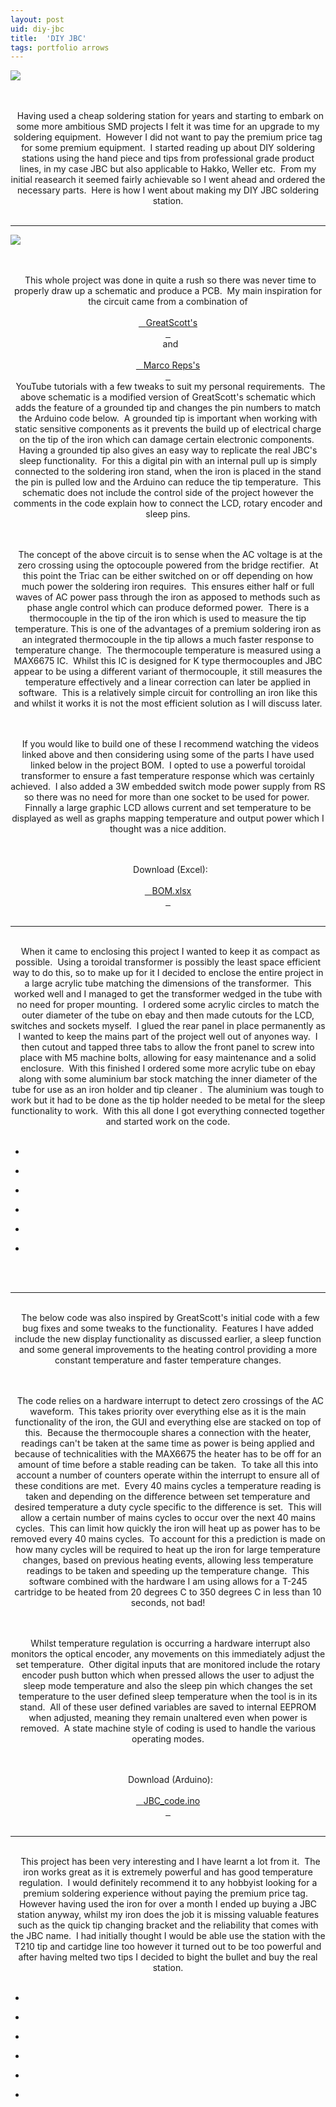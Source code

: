 ```yaml
---
layout: post
uid: diy-jbc
title:  'DIY JBC'
tags: portfolio arrows
---
```


<div class="projects clearfix">
 <a href="{{ site.url }}/images/portfolio/diy-jbc/IMG_5667.jpg">
  <img src = "{{ site.url }}/images/portfolio/diy-jbc/IMG_5667.jpg">
 </a>
</div>
<br>

<div class="sqs-html-content">
 <p class="" style="text-align:center;white-space:pre-wrap;">
  Having used a cheap soldering station for years and starting to embark on some more ambitious SMD projects I felt it was time for an upgrade to my soldering equipment.  However I did not want to pay the premium price tag for some premium equipment.  I started reading up about DIY soldering stations using the hand piece and tips from professional grade product lines, in my case JBC but also applicable to Hakko, Weller etc.  From my initial reasearch it seemed fairly achievable so I went ahead and ordered the necessary parts.  Here is how I went about making my DIY JBC soldering station.
 </p>
</div>


<hr>

<div class="projects clearfix">
 <a href="{{ site.url }}/images/portfolio/diy-jbc/Capture.jpg">
  <img src = "{{ site.url }}/images/portfolio/diy-jbc/Capture.jpg">
 </a>
</div>
<br>

<div class="sqs-html-content">
 <p class="" style="text-align:center;white-space:pre-wrap;">
  This whole project was done in quite a rush so there was never time to properly draw up a schematic and produce a PCB.  My main inspiration for the circuit came from a combination of
  <a href="https://www.youtube.com/watch?v=UvH49nzpJts" target="_blank">
   GreatScott's
  </a>
  and
  <a href="https://www.youtube.com/watch?v=GYIiOkr6x9o" target="_blank">
   Marco Reps's
  </a>
  YouTube tutorials with a few tweaks to suit my personal requirements.  The above schematic is a modified version of GreatScott's schematic which adds the feature of a grounded tip and changes the pin numbers to match the Arduino code below.  A grounded tip is important when working with static sensitive components as it prevents the build up of electrical charge on the tip of the iron which can damage certain electronic components.  Having a grounded tip also gives an easy way to replicate the real JBC's sleep functionality.  For this a digital pin with an internal pull up is simply connected to the soldering iron stand, when the iron is placed in the stand the pin is pulled low and the Arduino can reduce the tip temperature.  This schematic does not include the control side of the project however the comments in the code explain how to connect the LCD, rotary encoder and sleep pins.
 </p>
 <p class="" style="text-align:center;white-space:pre-wrap;">
  The concept of the above circuit is to sense when the AC voltage is at the zero crossing using the optocouple powered from the bridge rectifier.  At this point the Triac can be either switched on or off depending on how much power the soldering iron requires.  This ensures either half or full waves of AC power pass through the iron as apposed to methods such as phase angle control which can produce deformed power.  There is a thermocouple in the tip of the iron which is used to measure the tip temperature. This is one of the advantages of a premium soldering iron as an integrated thermocouple in the tip allows a much faster response to temperature change.  The thermocouple temperature is measured using a MAX6675 IC.  Whilst this IC is designed for K type thermocouples and JBC appear to be using a different variant of thermocouple, it still measures the temperature effectively and a linear correction can later be applied in software.  This is a relatively simple circuit for controlling an iron like this and whilst it works it is not the most efficient solution as I will discuss later.
 </p>
 <p class="" style="text-align:center;white-space:pre-wrap;">
  If you would like to build one of these I recommend watching the videos linked above and then considering using some of the parts I have used linked below in the project BOM.  I opted to use a powerful toroidal transformer to ensure a fast temperature response which was certainly achieved.  I also added a 3W embedded switch mode power supply from RS so there was no need for more than one socket to be used for power.  Finnally a large graphic LCD allows current and set temperature to be displayed as well as graphs mapping temperature and output power which I thought was a nice addition.
 </p>
 <p class="" style="text-align:center;white-space:pre-wrap;">
  Download (Excel):
  <a href="{{ site.url }}/files/diy-jbc/BOM.xlsx">
   BOM.xlsx
  </a>
 </p>
</div>


<hr>

<div class="sqs-html-content">
 <p class="" style="text-align:center;white-space:pre-wrap;">
  When it came to enclosing this project I wanted to keep it as compact as possible.  Using a toroidal transformer is possibly the least space efficient way to do this, so to make up for it I decided to enclose the entire project in a large acrylic tube matching the dimensions of the transformer.  This worked well and I managed to get the transformer wedged in the tube with no need for proper mounting.  I ordered some acrylic circles to match the outer diameter of the tube on ebay and then made cutouts for the LCD, switches and sockets myself.  I glued the rear panel in place permanently as I wanted to keep the mains part of the project well out of anyones way.  I then cutout and tapped three tabs to allow the front panel to screw into place with M5 machine bolts, allowing for easy maintenance and a solid enclosure.  With this finished I ordered some more acrylic tube on ebay along with some aluminium bar stock matching the inner diameter of the tube for use as an iron holder and tip cleaner .  The aluminium was tough to work but it had to be done as the tip holder needed to be metal for the sleep functionality to work.  With this all done I got everything connected together and started work on the code.
 </p>
</div>


<ul class="projects clearfix">
  <li>
    <div class="project" style='background-image: url({{ site.url }}/images/portfolio/diy-jbc/IMG_20170617_163425.jpg)'>
      <a class="cover" href="{{ site.url }}/images/portfolio/diy-jbc/IMG_20170617_163425.jpg"></a>
    </div>
  </li>
  <li>
    <div class="project" style='background-image: url({{ site.url }}/images/portfolio/diy-jbc/IMG_20170621_130712.jpg)'>
      <a class="cover" href="{{ site.url }}/images/portfolio/diy-jbc/IMG_20170621_130712.jpg"></a>
    </div>
  </li>
  <li>
    <div class="project" style='background-image: url({{ site.url }}/images/portfolio/diy-jbc/IMG_20170621_153150.jpg)'>
      <a class="cover" href="{{ site.url }}/images/portfolio/diy-jbc/IMG_20170621_153150.jpg"></a>
    </div>
  </li>
  <li>
    <div class="project" style='background-image: url({{ site.url }}/images/portfolio/diy-jbc/IMG_20170621_131248.jpg)'>
      <a class="cover" href="{{ site.url }}/images/portfolio/diy-jbc/IMG_20170621_131248.jpg"></a>
    </div>
  </li>
  <li>
    <div class="project" style='background-image: url({{ site.url }}/images/portfolio/diy-jbc/IMG_20170617_191903.jpg)'>
      <a class="cover" href="{{ site.url }}/images/portfolio/diy-jbc/IMG_20170617_191903.jpg"></a>
    </div>
  </li>
  <li>
    <div class="project" style='background-image: url({{ site.url }}/images/portfolio/diy-jbc/IMG_20170617_160425.jpg)'>
      <a class="cover" href="{{ site.url }}/images/portfolio/diy-jbc/IMG_20170617_160425.jpg"></a>
    </div>
  </li>
</ul>
<br>
<br>

<hr>

<div class="sqs-html-content">
 <p class="" style="text-align:center;white-space:pre-wrap;">
  The below code was also inspired by GreatScott's initial code with a few bug fixes and some tweaks to the functionality.  Features I have added include the new display functionality as discussed earlier, a sleep function and some general improvements to the heating control providing a more constant temperature and faster temperature changes.
 </p>
 <p class="" style="text-align:center;white-space:pre-wrap;">
  The code relies on a hardware interrupt to detect zero crossings of the AC waveform.  This takes priority over everything else as it is the main functionality of the iron, the GUI and everything else are stacked on top of this.  Because the thermocouple shares a connection with the heater, readings can't be taken at the same time as power is being applied and because of technicalities with the MAX6675 the heater has to be off for an amount of time before a stable reading can be taken.  To take all this into account a number of counters operate within the interrupt to ensure all of these conditions are met.  Every 40 mains cycles a temperature reading is taken and depending on the difference between set temperature and desired temperature a duty cycle specific to the difference is set.  This will allow a certain number of mains cycles to occur over the next 40 mains cycles.  This can limit how quickly the iron will heat up as power has to be removed every 40 mains cycles.  To account for this a prediction is made on how many cycles will be required to heat up the iron for large temperature changes, based on previous heating events, allowing less temperature readings to be taken and speeding up the temperature change.  This software combined with the hardware I am using allows for a T-245 cartridge to be heated from 20 degrees C to 350 degrees C in less than 10 seconds, not bad!
 </p>
 <p class="" style="text-align:center;white-space:pre-wrap;">
  Whilst temperature regulation is occurring a hardware interrupt also monitors the optical encoder, any movements on this immediately adjust the set temperature.  Other digital inputs that are monitored include the rotary encoder push button which when pressed allows the user to adjust the sleep mode temperature and also the sleep pin which changes the set temperature to the user defined sleep temperature when the tool is in its stand.  All of these user defined variables are saved to internal EEPROM when adjusted, meaning they remain unaltered even when power is removed.  A state machine style of coding is used to handle the various operating modes.
 </p>
 <p class="" style="text-align:center;white-space:pre-wrap;">
  Download (Arduino):
  <a href="{{ site.url }}/files/diy-jbc/JBC_code.ino">
   JBC_code.ino
  </a>
 </p>
</div>


<hr>

<div class="sqs-html-content">
 <p class="" style="text-align:center;white-space:pre-wrap;">
  This project has been very interesting and I have learnt a lot from it.  The iron works great as it is extremely powerful and has good temperature regulation.  I would definitely recommend it to any hobbyist looking for a premium soldering experience without paying the premium price tag.   However having used the iron for over a month I ended up buying a JBC station anyway, whilst my iron does the job it is missing valuable features such as the quick tip changing bracket and the reliability that comes with the JBC name.  I had initially thought I would be able use the station with the T210 tip and cartidge line too however it turned out to be too powerful and after having melted two tips I decided to bight the bullet and buy the real station.
 </p>
</div>


<ul class="projects clearfix">
  <li>
    <div class="project" style='background-image: url({{ site.url }}/images/portfolio/diy-jbc/IMG_20170622_121032.jpg)'>
      <a class="cover" href="{{ site.url }}/images/portfolio/diy-jbc/IMG_20170622_121032.jpg"></a>
    </div>
  </li>
  <li>
    <div class="project" style='background-image: url({{ site.url }}/images/portfolio/diy-jbc/IMG_20170622_121108.jpg)'>
      <a class="cover" href="{{ site.url }}/images/portfolio/diy-jbc/IMG_20170622_121108.jpg"></a>
    </div>
  </li>
  <li>
    <div class="project" style='background-image: url({{ site.url }}/images/portfolio/diy-jbc/IMG_20170622_121051.jpg)'>
      <a class="cover" href="{{ site.url }}/images/portfolio/diy-jbc/IMG_20170622_121051.jpg"></a>
    </div>
  </li>
  <li>
    <div class="project" style='background-image: url({{ site.url }}/images/portfolio/diy-jbc/IMG_20170612_182834.jpg)'>
      <a class="cover" href="{{ site.url }}/images/portfolio/diy-jbc/IMG_20170612_182834.jpg"></a>
    </div>
  </li>
  <li>
    <div class="project" style='background-image: url({{ site.url }}/images/portfolio/diy-jbc/IMG_20170622_121325.jpg)'>
      <a class="cover" href="{{ site.url }}/images/portfolio/diy-jbc/IMG_20170622_121325.jpg"></a>
    </div>
  </li>
  <li>
    <div class="project" style='background-image: url({{ site.url }}/images/portfolio/diy-jbc/IMG_20170622_121335.jpg)'>
      <a class="cover" href="{{ site.url }}/images/portfolio/diy-jbc/IMG_20170622_121335.jpg"></a>
    </div>
  </li>
</ul>
<br>
<br>

